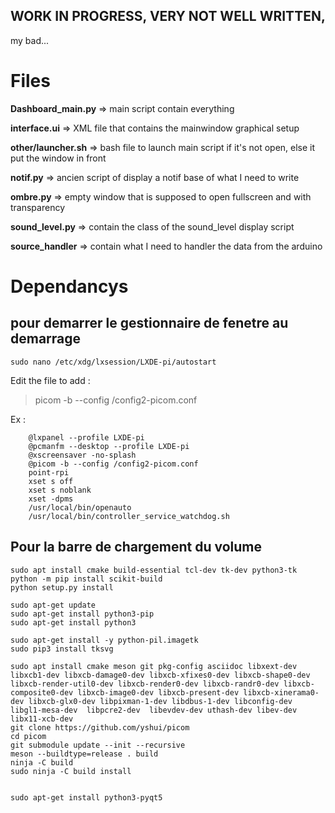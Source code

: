 ## WORK IN PROGRESS, VERY NOT WELL WRITTEN,  
my bad...

# Files

**Dashboard_main.py**  => main script contain everything 

**interface.ui** => XML file that contains the mainwindow graphical setup

**other/launcher.sh** => bash file to launch main script if it's not open, else it put the window in front

**notif.py** => ancien script of display a notif base of what I need to write 

**ombre.py** => empty window that is supposed to open fullscreen and with transparency

**sound_level.py** => contain the class of the sound_level display script

**source_handler** => contain what I need to handler the data from the arduino

# Dependancys
## pour demarrer le gestionnaire de fenetre au demarrage
```
sudo nano /etc/xdg/lxsession/LXDE-pi/autostart
```
Edit the file to add  :

> picom -b --config /config2-picom.conf

Ex :
```
    @lxpanel --profile LXDE-pi
    @pcmanfm --desktop --profile LXDE-pi
    @xscreensaver -no-splash
    @picom -b --config /config2-picom.conf
    point-rpi
    xset s off
    xset s noblank
    xset -dpms
    /usr/local/bin/openauto
    /usr/local/bin/controller_service_watchdog.sh
```

## Pour la barre de chargement du volume
```
sudo apt install cmake build-essential tcl-dev tk-dev python3-tk
python -m pip install scikit-build
python setup.py install

sudo apt-get update
sudo apt-get install python3-pip
sudo apt-get install python3

sudo apt-get install -y python-pil.imagetk
sudo pip3 install tksvg

sudo apt install cmake meson git pkg-config asciidoc libxext-dev libxcb1-dev libxcb-damage0-dev libxcb-xfixes0-dev libxcb-shape0-dev libxcb-render-util0-dev libxcb-render0-dev libxcb-randr0-dev libxcb-composite0-dev libxcb-image0-dev libxcb-present-dev libxcb-xinerama0-dev libxcb-glx0-dev libpixman-1-dev libdbus-1-dev libconfig-dev libgl1-mesa-dev  libpcre2-dev  libevdev-dev uthash-dev libev-dev libx11-xcb-dev
git clone https://github.com/yshui/picom
cd picom
git submodule update --init --recursive
meson --buildtype=release . build
ninja -C build
sudo ninja -C build install


sudo apt-get install python3-pyqt5
```
